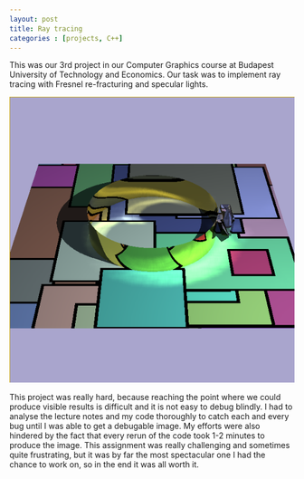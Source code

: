 ```yaml
---
layout: post
title: Ray tracing
categories : [projects, C++]
---
```


This was our 3rd project in our Computer Graphics course at Budapest University of Technology and Economics. Our task was to implement ray tracing with Fresnel re-fracturing and specular lights.

![Image of a ray traced diamond ring](/images/raytracing.png)

This project was really hard, because reaching the point where we could produce visible results is difficult and it is not easy to debug blindly. I had to analyse the lecture notes and my code thoroughly to catch each and every bug until I was able to get a debugable image. My efforts were also hindered by the fact that every rerun of the code took 1-2 minutes to produce the image. This assignment was really challenging and sometimes quite frustrating, but it was by far the most spectacular one I had the chance to work on, so in the end it was all worth it.